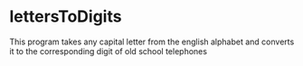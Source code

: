 # lettersToDigits
This program takes any capital letter from the english alphabet and converts it to the corresponding digit of old school telephones
